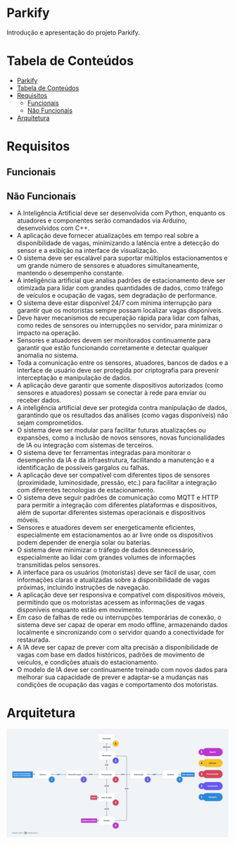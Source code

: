 # Parkify

Introdução e apresentação do projeto Parkify.

# Tabela de Conteúdos

- [Parkify](#parkify)
- [Tabela de Conteúdos](#tabela-de-conteúdos)
- [Requisitos](#requisitos)
  - [Funcionais](#funcionais)
  - [Não Funcionais](#não-funcionais)
- [Arquitetura](#arquitetura)

# Requisitos

## Funcionais

## Não Funcionais

- A Inteligência Artificial deve ser desenvolvida com Python, enquanto os atuadores e componentes serão comandados via Arduino, desenvolvidos com C++.
- A aplicação deve fornecer atualizações em tempo real sobre a disponibilidade de vagas, minimizando a latência entre a detecção do sensor e a exibição na interface de visualização.
- O sistema deve ser escalável para suportar múltiplos estacionamentos e um grande número de sensores e atuadores simultaneamente, mantendo o desempenho constante.
- A inteligência artificial que analisa padrões de estacionamento deve ser otimizada para lidar com grandes quantidades de dados, como tráfego de veículos e ocupação de vagas, sem degradação de performance.
- O sistema deve estar disponível 24/7 com mínima interrupção para garantir que os motoristas sempre possam localizar vagas disponíveis.
- Deve haver mecanismos de recuperação rápida para lidar com falhas, como redes de sensores ou interrupções no servidor, para minimizar o impacto na operação.
- Sensores e atuadores devem ser monitorados continuamente para garantir que estão funcionando corretamente e detectar qualquer anomalia no sistema.
- Toda a comunicação entre os sensores, atuadores, bancos de dados e a interface de usuário deve ser protegida por criptografia para prevenir interceptação e manipulação de dados.
- A aplicação deve garantir que somente dispositivos autorizados (como sensores e atuadores) possam se conectar à rede para enviar ou receber dados.
- A inteligência artificial deve ser protegida contra manipulação de dados, garantindo que os resultados das análises (como vagas disponíveis) não sejam comprometidos.
- O sistema deve ser modular para facilitar futuras atualizações ou expansões, como a inclusão de novos sensores, novas funcionalidades de IA ou integração com sistemas de terceiros.
- O sistema deve ter ferramentas integradas para monitorar o desempenho da IA e da infraestrutura, facilitando a manutenção e a identificação de possíveis gargalos ou falhas.
- A aplicação deve ser compatível com diferentes tipos de sensores (proximidade, luminosidade, pressão, etc.) para facilitar a integração com diferentes tecnologias de estacionamento.
- O sistema deve seguir padrões de comunicação como MQTT e HTTP para permitir a integração com diferentes plataformas e dispositivos, além de suportar diferentes sistemas operacionais e dispositivos móveis.
- Sensores e atuadores devem ser energeticamente eficientes, especialmente em estacionamentos ao ar livre onde os dispositivos podem depender de energia solar ou baterias.
- O sistema deve minimizar o tráfego de dados desnecessário, especialmente ao lidar com grandes volumes de informações transmitidas pelos sensores.
- A interface para os usuários (motoristas) deve ser fácil de usar, com informações claras e atualizadas sobre a disponibilidade de vagas próximas, incluindo instruções de navegação.
- A aplicação deve ser responsiva e compatível com dispositivos móveis, permitindo que os motoristas acessem as informações de vagas disponíveis enquanto estão em movimento.
- Em caso de falhas de rede ou interrupções temporárias de conexão, o sistema deve ser capaz de operar em modo offline, armazenando dados localmente e sincronizando com o servidor quando a conectividade for restaurada.
- A IA deve ser capaz de prever com alta precisão a disponibilidade de vagas com base em dados históricos, padrões de movimento de veículos, e condições atuais do estacionamento.
- O modelo de IA deve ser continuamente treinado com novos dados para melhorar sua capacidade de prever e adaptar-se a mudanças nas condições de ocupação das vagas e comportamento dos motoristas.

# Arquitetura

![Architecture diagram exploring both hardware and services flow](assets/architecture-diagram.png)
